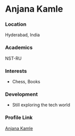 # Anjana Kamle

### Location

Hyderabad, India

### Academics

NST-RU

### Interests

- Chess, Books

### Development

- Still exploring the tech world

### Profile Link

[Anjana Kamle](https://github.com/AnjanaKamle)